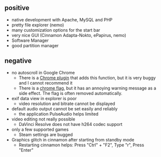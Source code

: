 ## positive

- native development with Apache, MySQL and PHP
- pretty file explorer (nemo)
- many customization options for the start bar
- very nice GUI (Cinnamon Adapta-Nokto, ePapirus, nemo)
- Software Manager
- good partition manager

## negative

- no autoscroll in Google Chrome
    - There is a [Chrome plugin](https://chromewebstore.google.com/detail/autoscroll/occjjkgifpmdgodlplnacmkejpdionan?hl=de) that adds this function, but it is very buggy and I cannot recommend it
    - There is a [chrome flag](https://medium.com/@1nikolas/linux-enable-middle-mouse-button-scrolling-on-chrome-ium-and-electron-apps-discord-etc-ab2d0a213505), but it has an annoying warning message as a side effect. The flag is often removed automatically.
- exif data view in explorer is poor
    - video resolution and bitrate cannot be displayed
- default audio output cannot be set easily and reliably
    - the application PulseAudio helps limited
- video editing not really possible
    - DaVinci Resolve does not have h264 codec support
- only a few supported games
    - Steam settings are bugged
- Graphics glitch in cinnamon after starting from standby mode
    - Restarting cinnamon helps: Press "Ctrl" + "F2", Type "r", Press "Enter"

